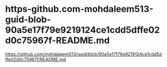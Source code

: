 # https-github.com-mohdaleem513-guid-blob-90a5e17f79e9219124ce1cdd5dffe02d0c75967f-README.md
https://github.com/mohdaleem513/guid/blob/90a5e17f79e9219124ce1cdd5dffe02d0c75967f/README.md
